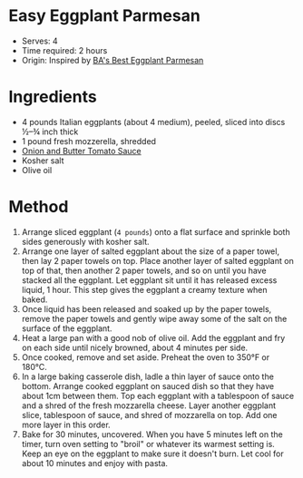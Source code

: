 # Easy Eggplant Parmesan
* Serves: 4
* Time required: 2 hours
* Origin: Inspired by [BA's Best Eggplant Parmesan](https://www.bonappetit.com/recipe/bas-best-eggplant-parmesan)

# Ingredients
* 4 pounds Italian eggplants (about 4 medium), peeled, sliced into discs ½–¾ inch thick
* 1 pound fresh mozzerella, shredded
* [Onion and Butter Tomato Sauce](https://github.com/Adroz/recipe-database/blob/master/dressings%2C%20relishes%2C%20salsas%2C%20and%20sauces/onion%20and%20butter%20tomato%20sauce.md)
* Kosher salt
* Olive oil


# Method
1. Arrange sliced eggplant (`4 pounds`) onto a flat surface and sprinkle both sides generously with kosher salt.
1. Arrange one layer of salted eggplant about the size of a paper towel, then lay 2 paper towels on top. Place another layer of salted eggplant on top of that, then another 2 paper towels, and so on until you have stacked all the eggplant. Let eggplant sit until it has released excess liquid, 1 hour. This step gives the eggplant a creamy texture when baked.
1. Once liquid has been released and soaked up by the paper towels, remove the paper towels and gently wipe away some of the salt on the surface of the eggplant.
1. Heat a large pan with a good nob of olive oil. Add the eggplant and fry on each side until nicely browned, about 4 minutes per side.
1. Once cooked, remove and set aside. Preheat the oven to 350°F or 180°C.
1. In a large baking casserole dish, ladle a thin layer of sauce onto the bottom. Arrange cooked eggplant on sauced dish so that they have about 1cm between them. Top each eggplant with a tablespoon of sauce and a shred of the fresh mozzarella cheese. Layer another eggplant slice, tablespoon of sauce, and shred of mozzarella on top. Add one more layer in this order.
1. Bake for 30 minutes, uncovered. When you have 5 minutes left on the timer, turn oven setting to "broil" or whatever its warmest setting is. Keep an eye on the eggplant to make sure it doesn't burn. Let cool for about 10 minutes and enjoy with pasta.
